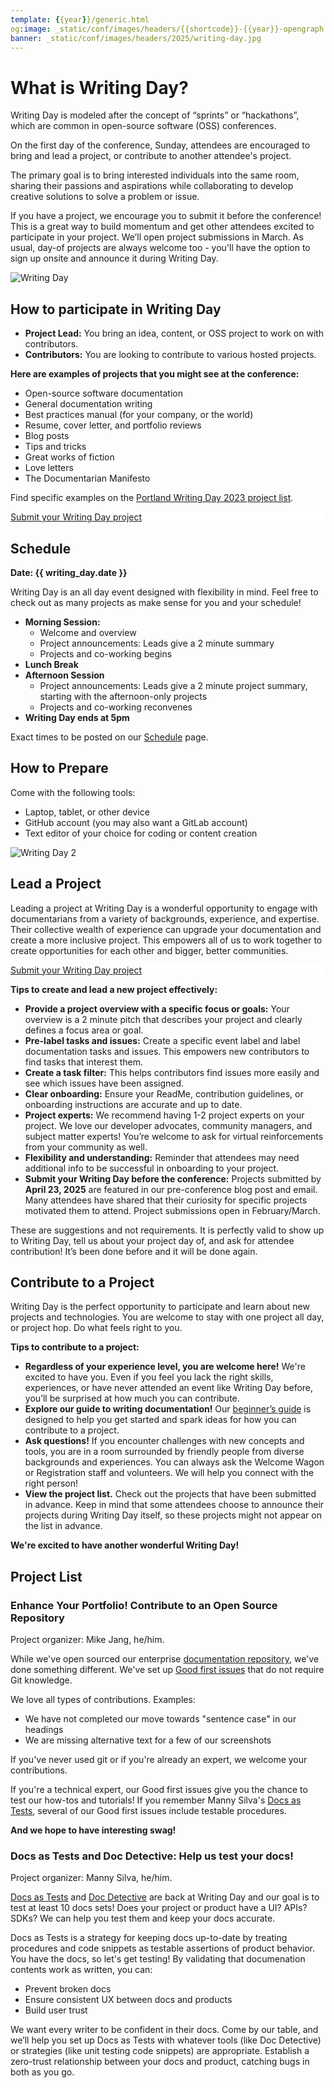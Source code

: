 ```yaml
---
template: {{year}}/generic.html
og:image: _static/conf/images/headers/{{shortcode}}-{{year}}-opengraph.jpg
banner: _static/conf/images/headers/2025/writing-day.jpg
---
```


# What is Writing Day?

Writing Day is modeled after the concept of “sprints” or “hackathons”, which are common in open-source software (OSS) conferences.

On the first day of the conference, Sunday, attendees are encouraged to bring and lead a project, or contribute to another attendee's project.

The primary goal is to bring interested individuals into the same room, sharing their passions and aspirations while collaborating to develop creative solutions to solve a problem or issue.

If you have a project, we encourage you to submit it before the conference! This is a great way to build momentum and get other attendees excited to participate in your project. We’ll open project submissions in March. As usual, day-of projects are always welcome too - you'll have the option to sign up onsite and announce it during Writing Day.

![Writing Day](/_static/conf/images/pics/2025/writing-day.jpg)

## How to participate in Writing Day

- **Project Lead:** You bring an idea, content, or OSS project to work on with contributors.
- **Contributors:** You are looking to contribute to various hosted projects.

**Here are examples of projects that you might see at the conference:**

- Open-source software documentation
- General documentation writing
- Best practices manual (for your company, or the world)
- Resume, cover letter, and portfolio reviews
- Blog posts
- Tips and tricks
- Great works of fiction
- Love letters
- The Documentarian Manifesto

Find specific examples on the [Portland Writing Day 2023 project list](https://www.writethedocs.org/conf/portland/2023/writing-day/#project-listing).

<div class="announcement" style="background-color:white;">
    <div class="uk-container">
    <a style="border-bottom: none; font-size: .875rem;" class="uk-button uk-button-announcement uk-text-center" href="https://forms.gle/aCsZqb6peUUtxHJ49">Submit your Writing Day project</a>
    </div>
</div>

## Schedule

**Date: {{ writing_day.date }}**

Writing Day is an all day event designed with flexibility in mind. Feel free to check out as many projects as make sense for you and your schedule!

- **Morning Session:** 
    - Welcome and overview
    - Project announcements: Leads give a 2 minute summary
    - Projects and co-working begins
- **Lunch Break**
- **Afternoon Session**
    - Project announcements: Leads give a 2 minute project summary, starting with the afternoon-only projects
    - Projects and co-working reconvenes
- **Writing Day ends at 5pm**

Exact times to be posted on our [Schedule](/conf/{{shortcode}}/{{year}}/schedule) page.

## How to Prepare

Come with the following tools:

- Laptop, tablet, or other device
- GitHub account (you may also want a GitLab account)
- Text editor of your choice for coding or content creation

![Writing Day 2](/_static/conf/images/pics/2025/writing-day-2.jpg)

## Lead a Project

Leading a project at Writing Day is a wonderful opportunity to engage with documentarians from a variety of backgrounds, experience, and expertise. Their collective wealth of experience can upgrade your documentation and create a more inclusive project. This empowers all of us to work together to create opportunities for each other and bigger, better communities.

<div class="announcement" style="background-color:white;">
    <div class="uk-container">
    <a style="border-bottom: none; font-size: .875rem;" class="uk-button uk-button-announcement uk-text-center" href="https://forms.gle/aCsZqb6peUUtxHJ49">Submit your Writing Day project</a>
    </div>
</div>

**Tips to create and lead a new project effectively:**

- **Provide a project overview with a specific focus or goals:** Your overview is a 2 minute pitch that describes your project and clearly defines a focus area or goal.
- **Pre-label tasks and issues:** Create a specific event label and label documentation tasks and issues. This empowers new contributors to find tasks that interest them.
- **Create a task filter:** This helps contributors find issues more easily and see which issues have been assigned.
- **Clear onboarding:** Ensure your ReadMe, contribution guidelines, or onboarding instructions are accurate and up to date.
- **Project experts:** We recommend having 1-2 project experts on your project. We love our developer advocates, community managers, and subject matter experts! You’re welcome to ask for virtual reinforcements from your community as well.
- **Flexibility and understanding:** Reminder that attendees may need additional info to be successful in onboarding to your project.
- **Submit your Writing Day before the conference:** Projects submitted by **April 23, 2025** are featured in our pre-conference blog post and email. Many attendees have shared that their curiosity for specific projects motivated them to attend. Project submissions open in February/March.

These are suggestions and not requirements. It is perfectly valid to show up to Writing Day, tell us about your project day of, and ask for attendee contribution! It’s been done before and it will be done again.

## Contribute to a Project


Writing Day is the perfect opportunity to participate and learn about new projects and technologies. You are welcome to stay with one project all day, or project hop. Do what feels right to you.

**Tips to contribute to a project:**

- **Regardless of your experience level, you are welcome here!** We're excited to have you. Even if you feel you lack the right skills, experiences, or have never attended an event like Writing Day before, you’ll be surprised at how much you can contribute.
- **Explore our guide to writing documentation!** Our [beginner’s guide](https://www.writethedocs.org/guide/writing/beginners-guide-to-docs/) is designed to help you get started and spark ideas for how you can contribute to a project.
- **Ask questions!** If you encounter challenges with new concepts and tools, you are in a room surrounded by friendly people from diverse backgrounds and experiences. You can always ask the Welcome Wagon or Registration staff and volunteers. We will help you connect with the right person!
- **View the project list.** Check out the projects that have been submitted in advance. Keep in mind that some attendees choose to announce their projects during Writing Day itself, so these projects might not appear on the list in advance.

**We're excited to have another wonderful Writing Day!**


## Project List

### Enhance Your Portfolio! Contribute to an Open Source Repository

Project organizer: Mike Jang, he/him.

While we've open sourced our enterprise [documentation repository](https://github.com/nginx/documentation), we've done something different. We've set up [Good first issues](https://github.com/nginx/documentation/issues?q=is%3Aissue%20state%3Aopen%20label%3A%22good%20first%20issue%22) that do not require Git knowledge.

We love all types of contributions. Examples:

- We have not completed our move towards "sentence case" in our headings
- We are missing alternative text for a few of our screenshots

If you've never used git or if you're already an expert, we welcome your contributions. 

If you're a technical expert, our Good first issues give you the chance to test our how-tos and tutorials! If you remember Manny Silva's [Docs as Tests](https://www.docsastests.com/), several of our Good first issues include testable procedures.

**And we hope to have interesting swag!**

### Docs as Tests and Doc Detective: Help us test your docs!

Project organizer: Manny Silva, he/him.

[Docs as Tests](https://www.docsastests.com/) and [Doc Detective](https://doc-detective.com/) are back at Writing Day and our goal is to test at least 10 docs sets! Does your project or product have a UI? APIs? SDKs? We can help you test them and keep your docs accurate.

Docs as Tests is a strategy for keeping docs up-to-date by treating procedures and code snippets as testable assertions of product behavior. You have the docs, so let's get testing! By validating that documenation contents work as written, you can:

- Prevent broken docs
- Ensure consistent UX between docs and products
- Build user trust

We want every writer to be confident in their docs. Come by our table, and we’ll help you set up Docs as Tests with whatever tools (like Doc Detective) or strategies (like unit testing code snippets) are appropriate. Establish a zero-trust relationship between your docs and product, catching bugs in both as you go.
